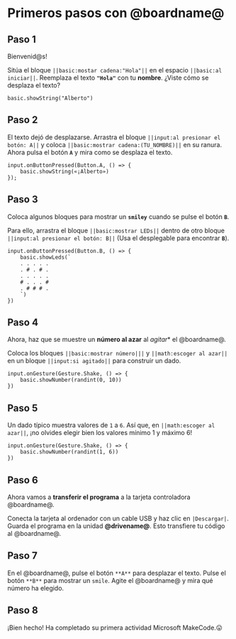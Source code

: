 # Primeros pasos con @boardname@



## Paso 1

Bienvenid@s!

Sitúa el bloque ``||basic:mostar cadena:"Hola"||`` en el espacio ``||basic:al iniciar||``. Reemplaza el texto **``"Hola"``** con tu **nombre**. ¿Viste cómo se desplaza el texto?

```blocks
basic.showString("Alberto")
```

## Paso 2

El texto dejó de desplazarse. Arrastra el bloque ``||input:al presionar el botón: A||`` y coloca ``||basic:mostrar cadena:(TU_NOMBRE)||`` en su ranura. Ahora pulsa el botón **`A`** y mira como se desplaza el texto.

```blocks
input.onButtonPressed(Button.A, () => {
    basic.showString(«¡Alberto»)
});
```

## Paso 3

Coloca algunos bloques para mostrar un **``smiley``** cuando se pulse el botón **`B`**. 

Para ello, arrastra el bloque ``||basic:mostrar LEDs||`` dentro de otro bloque ``||input:al presionar el botón: B||`` (Usa el desplegable para encontrar **`B`**).

```blocks
input.onButtonPressed(Button.B, () => {
    basic.showLeds(`
    . . . . .
    . # . # .
    . . . . .
    # . . . #
    . # # # .
    `)
})
```

## Paso 4

Ahora, haz que se muestre un **número al azar** al *agitar** el @boardname@.

Coloca los bloques ``||basic:mostrar número|||`` y ``||math:escoger al azar||`` en un bloque ``||input:si agitado||`` para construir un dado.

```blocks
input.onGesture(Gesture.Shake, () => {
    basic.showNumber(randint(0, 10))
})
```

## Paso 5

Un dado típico muestra valores de `1` a `6`. Así que, en  ``||math:escoger al azar||``, ¡no olvides elegir bien los valores mínimo 1 y máximo 6!

```blocks
input.onGesture(Gesture.Shake, () => {
    basic.showNumber(randint(1, 6))
})
```

## Paso 6

Ahora vamos a **transferir el programa** a la tarjeta controladora @boardname@.

Conecta la tarjeta al ordenador con un cable USB y haz clic en ``|Descargar|``. Guarda el programa en la unidad **@drivename@**. Esto transfiere tu código al @boardname@.

## Paso 7

En el @boardname@, pulse el botón `**A**` para desplazar el texto. Pulse el botón `**B**` para mostrar un `smile`. Agite el @boardname@ y mira qué número ha elegido.

## Paso 8

¡Bien hecho! Ha completado su primera actividad Microsoft MakeCode.😛